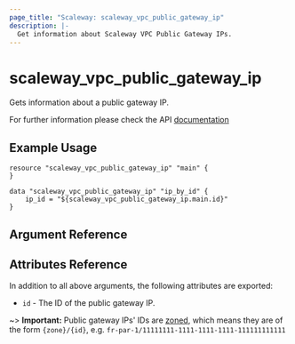```yaml
---
page_title: "Scaleway: scaleway_vpc_public_gateway_ip"
description: |-
  Get information about Scaleway VPC Public Gateway IPs.
---
```


# scaleway_vpc_public_gateway_ip

Gets information about a public gateway IP.

For further information please check the API [documentation](https://developers.scaleway.com/en/products/vpc-gw/api/v1/#get-66f0c0)

## Example Usage

```hcl
resource "scaleway_vpc_public_gateway_ip" "main" {
}

data "scaleway_vpc_public_gateway_ip" "ip_by_id" {
    ip_id = "${scaleway_vpc_public_gateway_ip.main.id}"
}
```

## Argument Reference

## Attributes Reference

In addition to all above arguments, the following attributes are exported:

- `id` - The ID of the public gateway IP.

~> **Important:** Public gateway IPs' IDs are [zoned](../guides/regions_and_zones.md#resource-ids), which means they are of the form `{zone}/{id}`, e.g. `fr-par-1/11111111-1111-1111-1111-111111111111`
